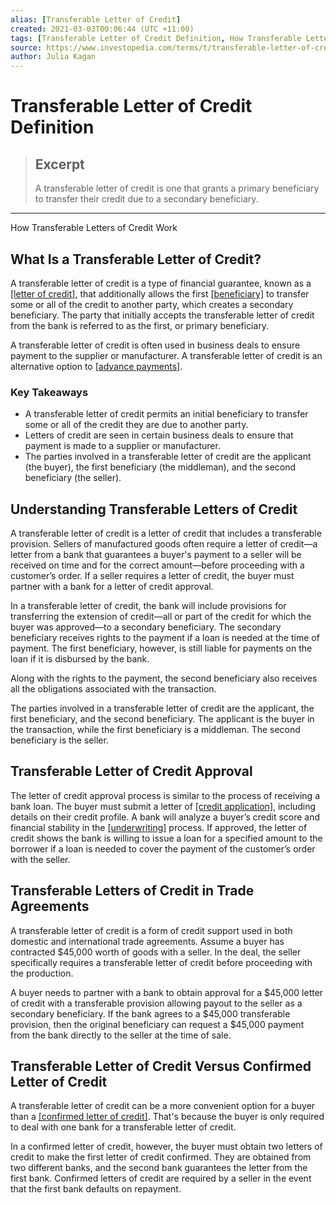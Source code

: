 ```yaml
---
alias: [Transferable Letter of Credit]
created: 2021-03-03T00:06:44 (UTC +11:00)
tags: [Transferable Letter of Credit Definition, How Transferable Letters of Credit Work]
source: https://www.investopedia.com/terms/t/transferable-letter-of-credit.asp
author: Julia Kagan
---
```


# Transferable Letter of Credit Definition

> ## Excerpt
> A transferable letter of credit is one that grants a primary beneficiary to transfer their credit due to a secondary beneficiary.

---

How Transferable Letters of Credit Work
## What Is a Transferable Letter of Credit?

A transferable letter of credit is a type of financial guarantee, known as a [[letter of credit]](https://www.investopedia.com/terms/l/letterofcredit.asp), that additionally allows the first [[beneficiary]](https://www.investopedia.com/terms/b/beneficiary.asp) to transfer some or all of the credit to another party, which creates a secondary beneficiary. The party that initially accepts the transferable letter of credit from the bank is referred to as the first, or primary beneficiary.

A transferable letter of credit is often used in business deals to ensure payment to the supplier or manufacturer. A transferable letter of credit is an alternative option to [[advance payments]](https://www.investopedia.com/terms/a/advance-payment.asp).

### Key Takeaways

-   A transferable letter of credit permits an initial beneficiary to transfer some or all of the credit they are due to another party. 
-   Letters of credit are seen in certain business deals to ensure that payment is made to a supplier or manufacturer.
-   The parties involved in a transferable letter of credit are the applicant (the buyer), the first beneficiary (the middleman), and the second beneficiary (the seller).

## Understanding Transferable Letters of Credit

A transferable letter of credit is a letter of credit that includes a transferable provision. Sellers of manufactured goods often require a letter of credit—a letter from a bank that guarantees a buyer's payment to a seller will be received on time and for the correct amount—before proceeding with a customer’s order. If a seller requires a letter of credit, the buyer must partner with a bank for a letter of credit approval.

In a transferable letter of credit, the bank will include provisions for transferring the extension of credit—all or part of the credit for which the buyer was approved—to a secondary beneficiary. The secondary beneficiary receives rights to the payment if a loan is needed at the time of payment. The first beneficiary, however, is still liable for payments on the loan if it is disbursed by the bank.

Along with the rights to the payment, the second beneficiary also receives all the obligations associated with the transaction.

The parties involved in a transferable letter of credit are the applicant, the first beneficiary, and the second beneficiary. The applicant is the buyer in the transaction, while the first beneficiary is a middleman. The second beneficiary is the seller.

## Transferable Letter of Credit Approval

The letter of credit approval process is similar to the process of receiving a bank loan. The buyer must submit a letter of [[credit application]](https://www.investopedia.com/terms/c/credit-application.asp), including details on their credit profile. A bank will analyze a buyer’s credit score and financial stability in the [[underwriting]](https://www.investopedia.com/terms/u/underwriting.asp) process. If approved, the letter of credit shows the bank is willing to issue a loan for a specified amount to the borrower if a loan is needed to cover the payment of the customer’s order with the seller.

## Transferable Letters of Credit in Trade Agreements

A transferable letter of credit is a form of credit support used in both domestic and international trade agreements. Assume a buyer has contracted $45,000 worth of goods with a seller. In the deal, the seller specifically requires a transferable letter of credit before proceeding with the production.

A buyer needs to partner with a bank to obtain approval for a $45,000 letter of credit with a transferable provision allowing payout to the seller as a secondary beneficiary. If the bank agrees to a $45,000 transferable provision, then the original beneficiary can request a $45,000 payment from the bank directly to the seller at the time of sale.

## Transferable Letter of Credit Versus Confirmed Letter of Credit

A transferable letter of credit can be a more convenient option for a buyer than a [[confirmed letter of credit]](https://www.investopedia.com/terms/c/confirmed-letter-credit.asp). That's because the buyer is only required to deal with one bank for a transferable letter of credit.

In a confirmed letter of credit, however, the buyer must obtain two letters of credit to make the first letter of credit confirmed. They are obtained from two different banks, and the second bank guarantees the letter from the first bank. Confirmed letters of credit are required by a seller in the event that the first bank defaults on repayment.
